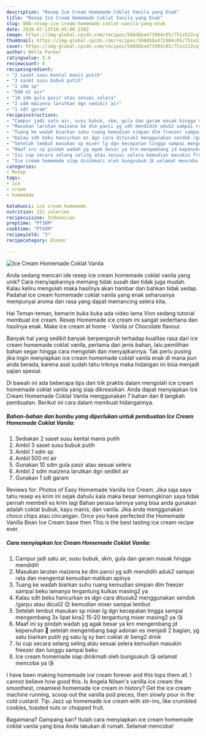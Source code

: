 ```yaml
---
description: "Resep Ice Cream Homemade Coklat Vanila yang Enak"
title: "Resep Ice Cream Homemade Coklat Vanila yang Enak"
slug: 860-resep-ice-cream-homemade-coklat-vanila-yang-enak
date: 2020-07-13T10:45:00.238Z
image: https://img-global.cpcdn.com/recipes/560dbba472904c05/751x532cq70/ice-cream-homemade-coklat-vanila-foto-resep-utama.jpg
thumbnail: https://img-global.cpcdn.com/recipes/560dbba472904c05/751x532cq70/ice-cream-homemade-coklat-vanila-foto-resep-utama.jpg
cover: https://img-global.cpcdn.com/recipes/560dbba472904c05/751x532cq70/ice-cream-homemade-coklat-vanila-foto-resep-utama.jpg
author: Nelle Parker
ratingvalue: 3.4
reviewcount: 8
recipeingredient:
- "2 saset susu kental manis putih"
- "3 saset susu bubuk putih"
- "1 sdm sp"
- "500 ml air"
- "10 sdm gula pasir atau sesuai selera"
- "2 sdm maizena larutkan dgn sedikit air"
- "1 sdt garam"
recipeinstructions:
- "Campur jadi satu air, susu bubuk, skm, gula dan garam masak hingga mendidih"
- "Masukan larutan maizena ke dlm panci yg sdh mendidih aduk2 sampai rata dan mengental kemudian matikan apinya"
- "Tuang ke wadah biarkan suhu ruang kemudian simpan dlm freezer sampai beku lamanya tergantung kulkas masing2 ya"
- "Kalau sdh beku hancurkan es dgn cara ditusuk2 menggunakan sendok /garpu atau dicuil2 😊 kemudian mixer sampai lembut"
- "Setelah lembut masukan sp mixer lg dgn kecepatan tingga sampai mengembang 3x lipat kira2 15-20 tergantung mixer masing2 ya 😘"
- "Maaf ini sy pindah wadah yg agak besar ya krn mengembang jd kepenuhan 🙏 setelah mengembang bagi adonan es menjadi 2 bagian, yg satu biarkan putih yg satu lg sy beri coklat dr beng2 drink"
- "Isi cup secara selang seling atau sesuai selera kemudian masukin freezer dan tunggu sampai beku"
- "Ice cream homemade siap dinikmati oleh bungsukuh 😘 selamat mencoba ya 😘"
categories:
- Resep
tags:
- ice
- cream
- homemade

katakunci: ice cream homemade 
nutrition: 221 calories
recipecuisine: Indonesian
preptime: "PT38M"
cooktime: "PT49M"
recipeyield: "3"
recipecategory: Dinner

---
```



![Ice Cream Homemade Coklat Vanila](https://img-global.cpcdn.com/recipes/560dbba472904c05/751x532cq70/ice-cream-homemade-coklat-vanila-foto-resep-utama.jpg)

Anda sedang mencari ide resep ice cream homemade coklat vanila yang unik? Cara menyiapkannya memang tidak susah dan tidak juga mudah. Kalau keliru mengolah maka hasilnya akan hambar dan bahkan tidak sedap. Padahal ice cream homemade coklat vanila yang enak seharusnya mempunyai aroma dan rasa yang dapat memancing selera kita.

Hai Teman-teman, kemarin buka buka ada video lama Vion sedang tutorial membuat ice cream. Resep Homemade ice cream ini sangat sederhana dan hasilnya enak. Make ice cream at home - Vanila or Chocolate flavour.

Banyak hal yang sedikit banyak berpengaruh terhadap kualitas rasa dari ice cream homemade coklat vanila, pertama dari jenis bahan, lalu pemilihan bahan segar hingga cara mengolah dan menyajikannya. Tak perlu pusing jika ingin menyiapkan ice cream homemade coklat vanila enak di mana pun anda berada, karena asal sudah tahu triknya maka hidangan ini bisa menjadi sajian spesial.


Di bawah ini ada beberapa tips dan trik praktis dalam mengolah ice cream homemade coklat vanila yang siap dikreasikan. Anda dapat menyiapkan Ice Cream Homemade Coklat Vanila menggunakan 7 bahan dan 8 langkah pembuatan. Berikut ini cara dalam membuat hidangannya.

<!--inarticleads1-->

##### Bahan-bahan dan bumbu yang diperlukan untuk pembuatan Ice Cream Homemade Coklat Vanila:

1. Sediakan 2 saset susu kental manis putih
1. Ambil 3 saset susu bubuk putih
1. Ambil 1 sdm sp
1. Ambil 500 ml air
1. Gunakan 10 sdm gula pasir atau sesuai selera
1. Ambil 2 sdm maizena larutkan dgn sedikit air
1. Gunakan 1 sdt garam


Reviews for: Photos of Easy Homemade Vanilla Ice Cream. Jika saja saya tahu resep es krim ini sejak dahulu kala maka besar kemungkinan saya tidak pernah membeli es krim lagi Bahan perasa lainnya yang bisa anda gunakan adalah coklat bubuk, kayu manis, dan vanila. Jika anda menggunakan choco chips atau cincangan. Once you have perfected the Homemade Vanilla Bean Ice Cream base then This is the best tasting ice cream recipe ever. 

<!--inarticleads2-->

##### Cara menyiapkan Ice Cream Homemade Coklat Vanila:

1. Campur jadi satu air, susu bubuk, skm, gula dan garam masak hingga mendidih
1. Masukan larutan maizena ke dlm panci yg sdh mendidih aduk2 sampai rata dan mengental kemudian matikan apinya
1. Tuang ke wadah biarkan suhu ruang kemudian simpan dlm freezer sampai beku lamanya tergantung kulkas masing2 ya
1. Kalau sdh beku hancurkan es dgn cara ditusuk2 menggunakan sendok /garpu atau dicuil2 😊 kemudian mixer sampai lembut
1. Setelah lembut masukan sp mixer lg dgn kecepatan tingga sampai mengembang 3x lipat kira2 15-20 tergantung mixer masing2 ya 😘
1. Maaf ini sy pindah wadah yg agak besar ya krn mengembang jd kepenuhan 🙏 setelah mengembang bagi adonan es menjadi 2 bagian, yg satu biarkan putih yg satu lg sy beri coklat dr beng2 drink
1. Isi cup secara selang seling atau sesuai selera kemudian masukin freezer dan tunggu sampai beku
1. Ice cream homemade siap dinikmati oleh bungsukuh 😘 selamat mencoba ya 😘


I have been making homemade ice cream forever and this tops them all. I cannot believe how good this. Is Angela Nilsen&#39;s vanilla ice cream the smoothest, creamiest homemade ice cream in history? Get the ice cream machine running, scoop out the vanilla pod pieces, then slowly pour in the cold custard. Tip: Jazz up homemade ice cream with stir-ins, like crumbled cookies, toasted nuts or chopped fruit. 

Bagaimana? Gampang kan? Itulah cara menyiapkan ice cream homemade coklat vanila yang bisa Anda lakukan di rumah. Selamat mencoba!
